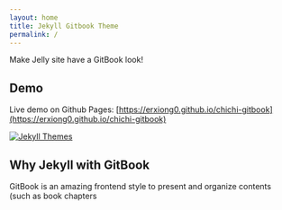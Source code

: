 ```yaml
---
layout: home
title: Jekyll Gitbook Theme
permalink: /
---
```


Make Jelly site have a GitBook look!

## Demo

Live demo on Github Pages: [https://erxiong0.github.io/chichi-gitbook](https://erxiong0.github.io/chichi-gitbook)

[![Jekyll Themes](https://img.shields.io/badge/featured%20on-JekyllThemes-red.svg)](https://jekyll-themes.com/jekyll-gitbook/)

## Why Jekyll with GitBook

GitBook is an amazing frontend style to present and organize contents (such as book chapters


